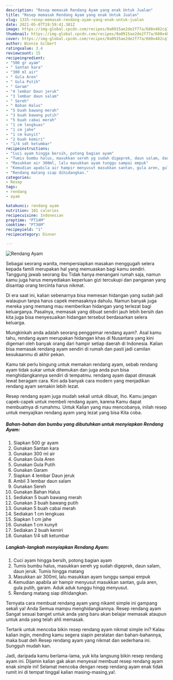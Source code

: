 ```yaml
---
description: "Resep memasak Rendang Ayam yang enak Untuk Jualan"
title: "Resep memasak Rendang Ayam yang enak Untuk Jualan"
slug: 1335-resep-memasak-rendang-ayam-yang-enak-untuk-jualan
date: 2021-05-07T19:59:41.301Z
image: https://img-global.cpcdn.com/recipes/0a0915ae2de2f77a/680x482cq70/rendang-ayam-foto-resep-utama.jpg
thumbnail: https://img-global.cpcdn.com/recipes/0a0915ae2de2f77a/680x482cq70/rendang-ayam-foto-resep-utama.jpg
cover: https://img-global.cpcdn.com/recipes/0a0915ae2de2f77a/680x482cq70/rendang-ayam-foto-resep-utama.jpg
author: Winnie Gilbert
ratingvalue: 3.4
reviewcount: 15
recipeingredient:
- "500 gr ayam"
- " Santan kara"
- "300 ml air"
- " Gula Aren"
- " Gula Putih"
- " Garam"
- "4 lembar Daun jeruk"
- "3 lembar daun salam"
- " Sereh"
- " Bahan Halus"
- "5 buah bawang merah"
- "3 buah bawang putih"
- "5 buah cabai merah"
- "1 cm lengkuas"
- "1 cm jahe"
- "1 cm kunyit"
- "2 buah kemiri"
- "1/4 sdt ketumbar"
recipeinstructions:
- "Cuci ayam hingga bersih, potong bagian ayam"
- "Tumis bumbu halus, masukkan sereh yg sudah digeprek, daun salam, daun jeruk. Tumis hingga matang"
- "Masukkan air 300ml, lalu masukkan ayam tunggu sampai empuk"
- "Kemudian apabila air hampir menyusut masukkan santan, gula aren, gula putih, garam. Aduk aduk tunggu hingg menyusut."
- "Rendang matang siap dihidangkan."
categories:
- Resep
tags:
- rendang
- ayam

katakunci: rendang ayam 
nutrition: 101 calories
recipecuisine: Indonesian
preptime: "PT14M"
cooktime: "PT36M"
recipeyield: "1"
recipecategory: Dinner

---
```



![Rendang Ayam](https://img-global.cpcdn.com/recipes/0a0915ae2de2f77a/680x482cq70/rendang-ayam-foto-resep-utama.jpg)

Sebagai seorang wanita, mempersiapkan masakan menggugah selera kepada famili merupakan hal yang memuaskan bagi kamu sendiri. Tanggung jawab seorang ibu Tidak hanya menangani rumah saja, namun kamu juga harus menyediakan keperluan gizi tercukupi dan panganan yang disantap orang tercinta harus nikmat.

Di era  saat ini, kalian sebenarnya bisa memesan hidangan yang sudah jadi walaupun tanpa harus capek memasaknya dahulu. Namun banyak juga mereka yang memang mau memberikan hidangan yang terlezat bagi keluarganya. Pasalnya, memasak yang dibuat sendiri jauh lebih bersih dan kita juga bisa menyesuaikan hidangan tersebut berdasarkan selera keluarga. 



Mungkinkah anda adalah seorang penggemar rendang ayam?. Asal kamu tahu, rendang ayam merupakan hidangan khas di Nusantara yang kini digemari oleh banyak orang dari hampir setiap daerah di Indonesia. Kalian bisa memasak rendang ayam sendiri di rumah dan pasti jadi camilan kesukaanmu di akhir pekan.

Kamu tak perlu bingung untuk memakan rendang ayam, sebab rendang ayam tidak sukar untuk ditemukan dan juga anda pun bisa menghidangkannya sendiri di tempatmu. rendang ayam dapat dimasak lewat beragam cara. Kini ada banyak cara modern yang menjadikan rendang ayam semakin lebih lezat.

Resep rendang ayam juga mudah sekali untuk dibuat, lho. Kamu jangan capek-capek untuk membeli rendang ayam, karena Kamu dapat membuatnya di rumahmu. Untuk Kalian yang mau mencobanya, inilah resep untuk menyajikan rendang ayam yang lezat yang bisa Kita coba.

<!--inarticleads1-->

##### Bahan-bahan dan bumbu yang dibutuhkan untuk menyiapkan Rendang Ayam:

1. Siapkan 500 gr ayam
1. Gunakan  Santan kara
1. Gunakan 300 ml air
1. Gunakan  Gula Aren
1. Gunakan  Gula Putih
1. Gunakan  Garam
1. Siapkan 4 lembar Daun jeruk
1. Ambil 3 lembar daun salam
1. Gunakan  Sereh
1. Gunakan  Bahan Halus
1. Sediakan 5 buah bawang merah
1. Gunakan 3 buah bawang putih
1. Gunakan 5 buah cabai merah
1. Sediakan 1 cm lengkuas
1. Siapkan 1 cm jahe
1. Gunakan 1 cm kunyit
1. Sediakan 2 buah kemiri
1. Gunakan 1/4 sdt ketumbar




<!--inarticleads2-->

##### Langkah-langkah menyiapkan Rendang Ayam:

1. Cuci ayam hingga bersih, potong bagian ayam
1. Tumis bumbu halus, masukkan sereh yg sudah digeprek, daun salam, daun jeruk. Tumis hingga matang
1. Masukkan air 300ml, lalu masukkan ayam tunggu sampai empuk
1. Kemudian apabila air hampir menyusut masukkan santan, gula aren, gula putih, garam. Aduk aduk tunggu hingg menyusut.
1. Rendang matang siap dihidangkan.




Ternyata cara membuat rendang ayam yang nikamt simple ini gampang sekali ya! Anda Semua mampu menghidangkannya. Resep rendang ayam Sangat sesuai banget untuk anda yang baru akan belajar memasak ataupun untuk anda yang telah ahli memasak.

Tertarik untuk mencoba bikin resep rendang ayam nikmat simple ini? Kalau kalian ingin, mending kamu segera siapin peralatan dan bahan-bahannya, maka buat deh Resep rendang ayam yang nikmat dan sederhana ini. Sungguh mudah kan. 

Jadi, daripada kamu berlama-lama, yuk kita langsung bikin resep rendang ayam ini. Dijamin kalian gak akan menyesal membuat resep rendang ayam enak simple ini! Selamat mencoba dengan resep rendang ayam enak tidak rumit ini di tempat tinggal kalian masing-masing,ya!.

